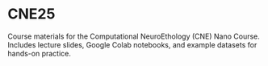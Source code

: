 # CNE25
Course materials for the Computational NeuroEthology (CNE) Nano Course. Includes lecture slides, Google Colab notebooks, and example datasets for hands-on practice.
